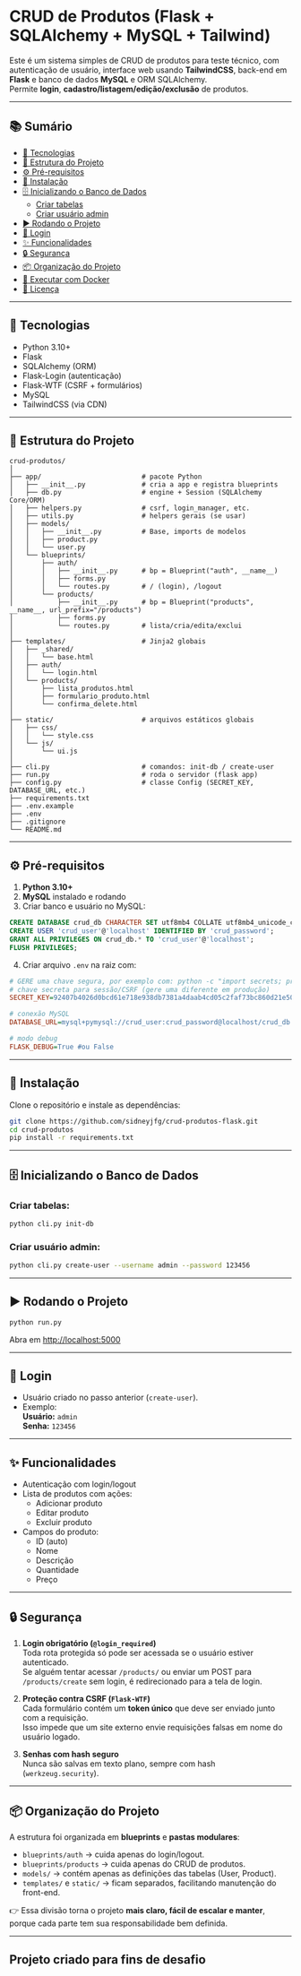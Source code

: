 # CRUD de Produtos (Flask + SQLAlchemy + MySQL + Tailwind)

Este é um sistema simples de CRUD de produtos para teste técnico, com autenticação de usuário, interface web usando **TailwindCSS**, back-end em **Flask** e banco de dados **MySQL** e ORM SQLAlchemy.  
Permite **login**, **cadastro/listagem/edição/exclusão** de produtos.

---

## 📚 Sumário

- [🚀 Tecnologias](#-tecnologias)
- [📂 Estrutura do Projeto](#-estrutura-do-projeto)
- [⚙️ Pré-requisitos](#️-pré-requisitos)
- [🔧 Instalação](#-instalação)
- [🗄️ Inicializando o Banco de Dados](#️-inicializando-o-banco-de-dados)
  - [Criar tabelas](#criar-tabelas)
  - [Criar usuário admin](#criar-usuário-admin)
- [▶️ Rodando o Projeto](#️-rodando-o-projeto)
- [👤 Login](#-login)
- [✨ Funcionalidades](#-funcionalidades)
- [🔒 Segurança](#-segurança)
- [📦 Organização do Projeto](#-organização-do-projeto)
- [🐳 Executar com Docker](#-executar-com-docker) <!-- remova se não for usar Docker -->
- [📝 Licença](#-licença) <!-- remova se não tiver -->

---
## 🚀 Tecnologias
- Python 3.10+
- Flask
- SQLAlchemy (ORM)
- Flask-Login (autenticação)
- Flask-WTF (CSRF + formulários)
- MySQL
- TailwindCSS (via CDN)

---

## 📂 Estrutura do Projeto

```
crud-produtos/
│
├── app/                         # pacote Python
│   ├── __init__.py              # cria a app e registra blueprints
│   ├── db.py                    # engine + Session (SQLAlchemy Core/ORM)
│   ├── helpers.py               # csrf, login_manager, etc.
│   ├── utils.py                 # helpers gerais (se usar)
│   ├── models/
│   │   ├── __init__.py          # Base, imports de modelos
│   │   ├── product.py
│   │   └── user.py
│   └── blueprints/
│       ├── auth/
│       │   ├── __init__.py      # bp = Blueprint("auth", __name__)
│       │   ├── forms.py
│       │   └── routes.py        # / (login), /logout
│       └── products/
│           ├── __init__.py      # bp = Blueprint("products", __name__, url_prefix="/products")
│           ├── forms.py
│           └── routes.py        # lista/cria/edita/exclui
│
├── templates/                   # Jinja2 globais
│   ├── _shared/
│   │   └── base.html
│   ├── auth/
│   │   └── login.html
│   └── products/
│       ├── lista_produtos.html
│       ├── formulario_produto.html
│       └── confirma_delete.html
│
├── static/                      # arquivos estáticos globais
│   ├── css/
│   │   └── style.css
│   └── js/
│       └── ui.js
│
├── cli.py                       # comandos: init-db / create-user
├── run.py                       # roda o servidor (flask app)
├── config.py                    # classe Config (SECRET_KEY, DATABASE_URL, etc.)
├── requirements.txt
├── .env.example
├── .env
├── .gitignore
└── README.md
```

---

## ⚙️ Pré-requisitos

1. **Python 3.10+**
2. **MySQL** instalado e rodando
3. Criar banco e usuário no MySQL:

```sql
CREATE DATABASE crud_db CHARACTER SET utf8mb4 COLLATE utf8mb4_unicode_ci;
CREATE USER 'crud_user'@'localhost' IDENTIFIED BY 'crud_password';
GRANT ALL PRIVILEGES ON crud_db.* TO 'crud_user'@'localhost';
FLUSH PRIVILEGES;
```

4. Criar arquivo `.env` na raiz com:

```ini
# GERE uma chave segura, por exemplo com: python -c "import secrets; print(secrets.token_hex(32))"
# chave secreta para sessão/CSRF (gere uma diferente em produção)
SECRET_KEY=92407b4026d0bcd61e718e938db7381a4daab4cd05c2faf73bc860d21e5066ff

# conexão MySQL
DATABASE_URL=mysql+pymysql://crud_user:crud_password@localhost/crud_db

# modo debug
FLASK_DEBUG=True #ou False
```

---

## 🔧 Instalação

Clone o repositório e instale as dependências:

```bash
git clone https://github.com/sidneyjfg/crud-produtos-flask.git
cd crud-produtos
pip install -r requirements.txt
```

---

## 🗄️ Inicializando o Banco de Dados

### Criar tabelas:
```bash
python cli.py init-db
```

### Criar usuário admin:
```bash
python cli.py create-user --username admin --password 123456
```

---

## ▶️ Rodando o Projeto

```bash
python run.py
```

Abra em [http://localhost:5000](http://localhost:5000)

---

## 👤 Login

- Usuário criado no passo anterior (`create-user`).
- Exemplo:  
  **Usuário:** `admin`  
  **Senha:** `123456`

---

## ✨ Funcionalidades

- Autenticação com login/logout
- Lista de produtos com ações:
  - Adicionar produto
  - Editar produto
  - Excluir produto
- Campos do produto:
  - ID (auto)
  - Nome
  - Descrição
  - Quantidade
  - Preço

---

## 🔒 Segurança

1. **Login obrigatório (`@login_required`)**  
   Toda rota protegida só pode ser acessada se o usuário estiver autenticado.  
   Se alguém tentar acessar `/products/` ou enviar um POST para `/products/create` sem login, é redirecionado para a tela de login.

2. **Proteção contra CSRF (`Flask-WTF`)**  
   Cada formulário contém um **token único** que deve ser enviado junto com a requisição.  
   Isso impede que um site externo envie requisições falsas em nome do usuário logado.

3. **Senhas com hash seguro**  
   Nunca são salvas em texto plano, sempre com hash (`werkzeug.security`).

---

## 📦 Organização do Projeto

A estrutura foi organizada em **blueprints** e **pastas modulares**:
- `blueprints/auth` → cuida apenas do login/logout.  
- `blueprints/products` → cuida apenas do CRUD de produtos.  
- `models/` → contém apenas as definições das tabelas (User, Product).  
- `templates/` e `static/` → ficam separados, facilitando manutenção do front-end.  

👉 Essa divisão torna o projeto **mais claro, fácil de escalar e manter**, porque cada parte tem sua responsabilidade bem definida.

---

## Projeto criado para fins de desafio